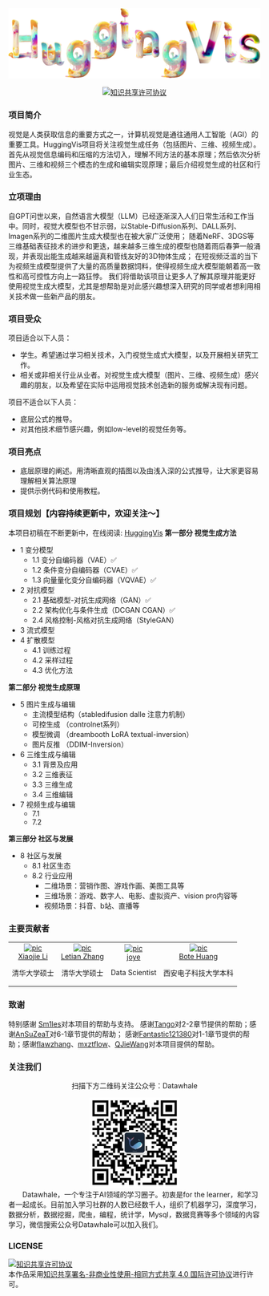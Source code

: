 <div align="center">
<img  src="./docs/images/huggingvis.png" width="1000">
</div>

<p align="center">
    <!-- license badge -->
    <a rel="license" href="http://creativecommons.org/licenses/by-nc-sa/4.0/"><img alt="知识共享许可协议" style="border-width:0" src="https://img.shields.io/badge/license-CC%20BY--NC--SA%204.0-lightgrey" />
    </a>
</p>

### 项目简介

视觉是人类获取信息的重要方式之一，计算机视觉是通往通用人工智能（AGI）的重要工具。HuggingVis项目将关注视觉生成任务（包括图片、三维、视频生成）。首先从视觉信息编码和压缩的方法切入，理解不同方法的基本原理；然后依次分析图片、三维和视频三个模态的生成和编辑实现原理；最后介绍视觉生成的社区和行业生态。

### 立项理由

自GPT问世以来，自然语言大模型（LLM）已经逐渐深入人们日常生活和工作当中。同时，视觉大模型也不甘示弱，以Stable-Diffusion系列、DALL系列、Imagen系列的二维图片生成大模型也在被大家广泛使用；
随着NeRF、3DGS等三维基础表征技术的进步和更迭，越来越多三维生成的模型也随着雨后春笋一般涌现，并表现出能生成越来越逼真和管线友好的3D物体生成；
在短视频泛滥的当下为视频生成模型提供了大量的高质量数据饲料，使得视频生成大模型能朝着高一致性和高可控性方向上一路狂悖。 我们将借助该项目让更多人了解其原理并能更好使用视觉生成大模型，尤其是想帮助是对此感兴趣想深入研究的同学或者想利用相关技术做一些新产品的朋友。

### 项目受众

项目适合以下人员：

- 学生。希望通过学习相关技术，入门视觉生成式大模型，以及开展相关研究工作。
- 相关或非相关行业从业者。对视觉生成大模型（图片、三维、视频生成）感兴趣的朋友，以及希望在实际中运用视觉技术创造新的服务或解决现有问题。

项目不适合以下人员：

- 底层公式的推导。
- 对其他技术细节感兴趣，例如low-level的视觉任务等。

### 项目亮点

- 底层原理的阐述。用清晰直观的插图以及由浅入深的公式推导，让大家更容易理解相关算法原理
- 提供示例代码和使用教程。

### 项目规划【内容持续更新中，欢迎关注～】

本项目初稿在不断更新中，在线阅读: [HuggingVis](https://datawhalechina.github.io/hugging-sd/)
**第一部分 视觉生成方法**

- 1 变分模型
  - 1.1 变分自编码器（VAE）✅
  - 1.2 条件变分自编码器（CVAE）✅
  - 1.3 向量量化变分自编码器（VQVAE）✅
- 2 对抗模型
  - 2.1 基础模型-对抗生成网络（GAN）✅
  - 2.2 架构优化与条件生成（DCGAN CGAN）✅
  - 2.4 风格控制-风格对抗生成网络（StyleGAN）
- 3 流式模型
- 4 扩散模型
  - 4.1 训练过程
  - 4.2 采样过程
  - 4.3 优化方法

**第二部分 视觉生成原理**

- 5 图片生成与编辑
  - 主流模型结构（stabledifusion dalle 注意力机制）
  - 可控生成 （controlnet系列）
  - 模型微调 （dreambooth LoRA textual-inversion）
  - 图片反推 （DDIM-Inversion）
- 6 三维生成与编辑
  - 3.1 背景及应用
  - 3.2 三维表征
  - 3.3 三维生成
  - 3.4 三维编辑
- 7 视频生成与编辑
  - 7.1
  - 7.2

**第三部分 社区与发展**

- 8 社区与发展
  - 8.1 社区生态
  - 8.2 行业应用
    - 二维场景：营销作图、游戏作画、美图工具等
    - 三维场景：游戏、数字人、电影、虚拟资产、vision pro内容等
    - 视频场景：抖音、b站、直播等

### 主要贡献者

<table border="0" >
  <tbody>
    <tr align="center" >
      <td>
         <a href="https://github.com/xjli360"><img width="70" height="70" src="https://github.com/xjli360.png?s=40" alt="pic"></a><br>
         <a href="https://github.com/xjli360">Xiaojie Li</a> 
         <p>清华大学硕士</p>
      </td>
      <td>
         <a href="https://github.com/guanidine"><img width="70" height="70" src="https://github.com/guanidine.png?s=40" alt="pic"></a><br>
         <a href="https://github.com/guanidine">Letian Zhang</a>
         <p>清华大学硕士</p>
      </td>
      <td>
         <a href="https://github.com/joyenjoye"><img width="70" height="70" src="https://github.com/joyenjoye.png?s=40" alt="pic"></a><br>
         <a href="https://github.com/joyenjoye">joye</a> 
        <p>Data Scientist</p>
      </td>
      <td>
         <a href="https://github.com/KashiwaByte"><img width="70" height="70" src="https://github.com/KashiwaByte.png?s=40" alt="pic"></a><br>
         <a href="https://github.com/KashiwaByte">Bote Huang</a>
         <p>西安电子科技大学本科</p>
      </td>
    </tr>
  </tbody>
</table>

### 致谢

特别感谢 [Sm1les](https://github.com/Sm1les)对本项目的帮助与支持。
感谢[Tango](https://github.com/it-worker-club)对2-2章节提供的帮助；感谢[AnSuZeaT](https://github.com/AnSuZeaT)对6-1章节提供的帮助；
感谢[Fantastic121380](https://github.com/Fantastic121380)对1-1章节提供的帮助；感谢[flawzhang](https://github.com/flawzhang)、[mxztflow](https://github.com/mxztflow)、[QJieWang](https://github.com/QJieWang)对本项目提供的帮助。

### 关注我们

<div align=center>
<p>扫描下方二维码关注公众号：Datawhale</p>
<img src="docs/images/qrcode.jpeg" width = "180" height = "180">
</div>
  Datawhale，一个专注于AI领域的学习圈子。初衷是for the learner，和学习者一起成长。目前加入学习社群的人数已经数千人，组织了机器学习，深度学习，数据分析，数据挖掘，爬虫，编程，统计学，Mysql，数据竞赛等多个领域的内容学习，微信搜索公众号Datawhale可以加入我们。

### LICENSE

<a rel="license" href="http://creativecommons.org/licenses/by-nc-sa/4.0/"><img alt="知识共享许可协议" style="border-width:0" src="https://img.shields.io/badge/license-CC%20BY--NC--SA%204.0-lightgrey" /></a><br />本作品采用<a rel="license" href="http://creativecommons.org/licenses/by-nc-sa/4.0/">知识共享署名-非商业性使用-相同方式共享 4.0 国际许可协议</a>进行许可。
